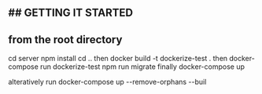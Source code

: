 ## ## GETTING IT STARTED


## from the root directory

cd server
npm install
cd ..
then docker build -t dockerize-test .
then docker-compose run dockerize-test npm run migrate
finally docker-compose up

alteratively run 
docker-compose up --remove-orphans --buil